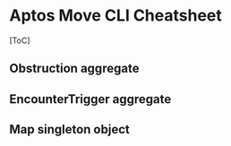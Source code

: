 # Aptos Move CLI Cheatsheet

[ToC]

## Obstruction aggregate

## EncounterTrigger aggregate

## Map singleton object

